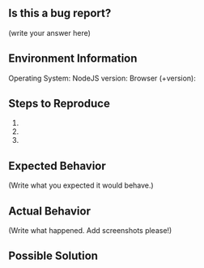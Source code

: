 <!--
  PLEASE DON'T DELETE THIS TEMPLATE UNTIL YOU HAVE READ THE FIRST SECTION.
-->

## Is this a bug report?

(write your answer here)

<!--
  If you answered "Yes":
    For bug reports, it is REQUIRED to fill the rest of this template.

  If you answered "No":
    You can safely delete this template and write your own ticket.
-->


## Environment Information

Operating System: 
NodeJS version: 
Browser (+version): 

## Steps to Reproduce

<!--
  How would you describe your issue to someone who doesn’t know you or your project?
  Try to write a sequence of steps that anybody can repeat to see the issue.
  Be specific! If the bug cannot be reproduced, your issue may be closed.
-->

1.
2.
3.

## Expected Behavior

<!--
  How did you expect it would behave?
  It’s fine if you’re not sure your understanding is correct.
  Just write down what you thought would happen.
-->

(Write what you expected it would behave.)

## Actual Behavior

<!--
  Did something go wrong?
  Is something broken, or not behaving as you expected?
  Describe this section in detail, and attach screenshots if possible.
  Don't just say "it doesn't work", as it would be like saying "it hurts" to a doctor.
-->

(Write what happened. Add screenshots please!)

## Possible Solution

<!--
  Don't worry if you do not have a possible solution. But if you have some idea of how this
  could be fixed, type it here!
-->
